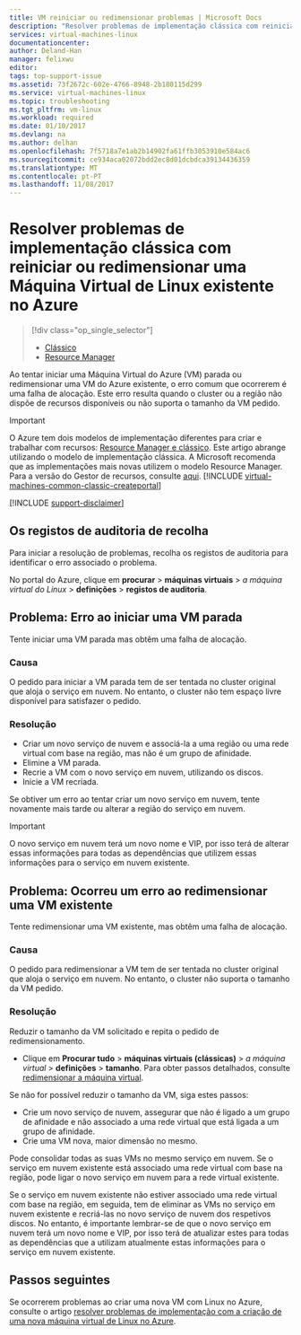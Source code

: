 ```yaml
---
title: VM reiniciar ou redimensionar problemas | Microsoft Docs
description: "Resolver problemas de implementação clássica com reiniciar ou redimensionar uma Máquina Virtual de Linux existente no Azure"
services: virtual-machines-linux
documentationcenter: 
author: Deland-Han
manager: felixwu
editor: 
tags: top-support-issue
ms.assetid: 73f2672c-602e-4766-8948-2b180115d299
ms.service: virtual-machines-linux
ms.topic: troubleshooting
ms.tgt_pltfrm: vm-linux
ms.workload: required
ms.date: 01/10/2017
ms.devlang: na
ms.author: delhan
ms.openlocfilehash: 7f5718a7e1ab2b14902fa61ffb3053910e584ac6
ms.sourcegitcommit: ce934aca02072bdd2ec8d01dcbdca39134436359
ms.translationtype: MT
ms.contentlocale: pt-PT
ms.lasthandoff: 11/08/2017
---
```

# <a name="troubleshoot-classic-deployment-issues-with-restarting-or-resizing-an-existing-linux-virtual-machine-in-azure"></a>Resolver problemas de implementação clássica com reiniciar ou redimensionar uma Máquina Virtual de Linux existente no Azure
> [!div class="op_single_selector"]
> * [Clássico](restart-resize-error-troubleshooting.md)
> * [Resource Manager](../restart-resize-error-troubleshooting.md?toc=%2fazure%2fvirtual-machines%2flinux%2ftoc.json)
> 
> 

Ao tentar iniciar uma Máquina Virtual do Azure (VM) parada ou redimensionar uma VM do Azure existente, o erro comum que ocorrerem é uma falha de alocação. Este erro resulta quando o cluster ou a região não dispõe de recursos disponíveis ou não suporta o tamanho da VM pedido.

> [!IMPORTANT] 
> O Azure tem dois modelos de implementação diferentes para criar e trabalhar com recursos: [Resource Manager e clássico](../../../resource-manager-deployment-model.md). Este artigo abrange utilizando o modelo de implementação clássica. A Microsoft recomenda que as implementações mais novas utilizem o modelo Resource Manager. Para a versão do Gestor de recursos, consulte [aqui](../restart-resize-error-troubleshooting.md?toc=%2fazure%2fvirtual-machines%2flinux%2ftoc.json).
> [!INCLUDE [virtual-machines-common-classic-createportal](../../../../includes/virtual-machines-classic-portal.md)]

[!INCLUDE [support-disclaimer](../../../../includes/support-disclaimer.md)]

## <a name="collect-audit-logs"></a>Os registos de auditoria de recolha
Para iniciar a resolução de problemas, recolha os registos de auditoria para identificar o erro associado o problema.

No portal do Azure, clique em **procurar** > **máquinas virtuais** > *a máquina virtual do Linux* > **definições** > **registos de auditoria**.

## <a name="issue-error-when-starting-a-stopped-vm"></a>Problema: Erro ao iniciar uma VM parada
Tente iniciar uma VM parada mas obtêm uma falha de alocação.

### <a name="cause"></a>Causa
O pedido para iniciar a VM parada tem de ser tentada no cluster original que aloja o serviço em nuvem. No entanto, o cluster não tem espaço livre disponível para satisfazer o pedido.

### <a name="resolution"></a>Resolução
* Criar um novo serviço de nuvem e associá-la a uma região ou uma rede virtual com base na região, mas não é um grupo de afinidade.
* Elimine a VM parada.
* Recrie a VM com o novo serviço em nuvem, utilizando os discos.
* Inicie a VM recriada.

Se obtiver um erro ao tentar criar um novo serviço em nuvem, tente novamente mais tarde ou alterar a região do serviço em nuvem.

> [!IMPORTANT]
> O novo serviço em nuvem terá um novo nome e VIP, por isso terá de alterar essas informações para todas as dependências que utilizem essas informações para o serviço em nuvem existente.
> 
> 

## <a name="issue-error-when-resizing-an-existing-vm"></a>Problema: Ocorreu um erro ao redimensionar uma VM existente
Tente redimensionar uma VM existente, mas obtêm uma falha de alocação.

### <a name="cause"></a>Causa
O pedido para redimensionar a VM tem de ser tentada no cluster original que aloja o serviço em nuvem. No entanto, o cluster não suporta o tamanho da VM pedido.

### <a name="resolution"></a>Resolução
Reduzir o tamanho da VM solicitado e repita o pedido de redimensionamento.

* Clique em **Procurar tudo** > **máquinas virtuais (clássicas)** > *a máquina virtual* > **definições** > **tamanho**. Para obter passos detalhados, consulte [redimensionar a máquina virtual](https://msdn.microsoft.com/library/dn168976.aspx).

Se não for possível reduzir o tamanho da VM, siga estes passos:

* Crie um novo serviço de nuvem, assegurar que não é ligado a um grupo de afinidade e não associado a uma rede virtual que está ligada a um grupo de afinidade.
* Crie uma VM nova, maior dimensão no mesmo.

Pode consolidar todas as suas VMs no mesmo serviço em nuvem. Se o serviço em nuvem existente está associado uma rede virtual com base na região, pode ligar o novo serviço em nuvem para a rede virtual existente.

Se o serviço em nuvem existente não estiver associado uma rede virtual com base na região, em seguida, tem de eliminar as VMs no serviço em nuvem existente e recriá-las no novo serviço de nuvem dos respetivos discos. No entanto, é importante lembrar-se de que o novo serviço em nuvem terá um novo nome e VIP, por isso terá de atualizar estes para todas as dependências que a utilizam atualmente estas informações para o serviço em nuvem existente.

## <a name="next-steps"></a>Passos seguintes
Se ocorrerem problemas ao criar uma nova VM com Linux no Azure, consulte o artigo [resolver problemas de implementação com a criação de uma nova máquina virtual de Linux no Azure](../troubleshoot-deployment-new-vm.md?toc=%2fazure%2fvirtual-machines%2flinux%2ftoc.json).

